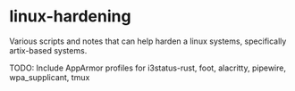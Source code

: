 # linux-hardening

Various scripts and notes that can help harden a linux systems, specifically
artix-based systems.

TODO:
Include AppArmor profiles for i3status-rust, foot, alacritty, pipewire, 
wpa_supplicant, tmux
